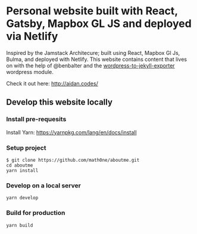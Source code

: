 # Personal website built with React, Gatsby, Mapbox GL JS and deployed via Netlify

Inspired by the Jamstack Architecure; built using React, Mapbox Gl Js, Bulma, and deployed with Netlify.  This website contains content that lives on with the help of @benbalter and the [wordpress-to-jekyll-exporter](https://github.com/benbalter/wordpress-to-jekyll-exporter) wordpress module.

Check it out here: http://aidan.codes/

## Develop this website locally

### Install pre-requesits

Install Yarn: https://yarnpkg.com/lang/en/docs/install

### Setup project

```
$ git clone https://github.com/math0ne/aboutme.git
cd aboutme
yarn install
```

### Develop on a local server

```
yarn develop
```

### Build for production

```
yarn build
```
